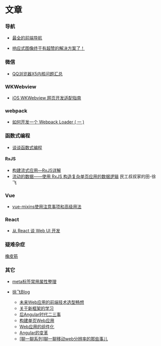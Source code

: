 # 文章

### 导航

- [最全的前端导航](http://www.iwan0.com/index.html)

- [响应式图像终于有超赞的解决方案了！](http://www.uisdc.com/responsive-image-design)

### 微信

- [QQ浏览器X5内核问题汇总](https://www.qianduan.net/qqliu-lan-qi-x5nei-he-wen-ti-hui-zong/)


### WKWebview

- [iOS WKWebview 网页开发适配指南](https://mp.weixin.qq.com/wiki?id=mp1483682025_enmey)


### webpack

- [如何开发一个 Webpack Loader ( 一 ) ](https://github.com/joeyguo/blog/issues/4)


### 函数式编程

- [谈谈函数式编程](https://github.com/joeyguo/blog/issues/10)

#### RxJS

- [构建流式应用—RxJS详解](https://github.com/joeyguo/blog/issues/11)
- [流动的数据——使用 RxJS 构造复杂单页应用的数据逻辑](https://zhuanlan.zhihu.com/p/23305264?refer=xufei) 民工叔叔家的田-徐飞


### Vue

- [vue-mixins使用注意事项和高级用法](https://www.deboy.cn/Vue-mixins-advance-tips.html)


### React

- [从 React 谈 Web UI 开发](https://lutaonan.com/blog/react-and-the-way-building-web-ui/)


### 疑难杂症

[橡皮筋](https://github.com/lazd/iNoBounce)


### 其它

- [meta标签常用属性整理](https://www.qianduan.net/meta-tags-list/)


- [徐飞Blog](https://github.com/xufei/blog)
	- [未来Web应用的前端技术选型畅想](https://github.com/xufei/blog/issues/24)
	- [关于新框架的学习](https://github.com/xufei/blog/issues/33)
	- [后Angular时代二三事](https://github.com/xufei/blog/issues/21)
	- [构建单页Web应用](https://github.com/xufei/blog/issues/5)
	- [Web应用的组件化](https://github.com/xufei/blog/issues/6)
	- [Angular的变革](https://github.com/xufei/blog/issues/25)
	- [[聊一聊系列]聊一聊移动web分辨率的那些事儿](https://segmentfault.com/a/1190000005884985)


